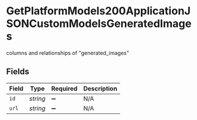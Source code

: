 # GetPlatformModels200ApplicationJSONCustomModelsGeneratedImages

columns and relationships of "generated_images"


## Fields

| Field              | Type               | Required           | Description        |
| ------------------ | ------------------ | ------------------ | ------------------ |
| `id`               | *string*           | :heavy_minus_sign: | N/A                |
| `url`              | *string*           | :heavy_minus_sign: | N/A                |